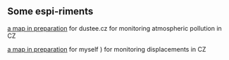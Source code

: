 ## Some espi-riments

[a map in preparation](mapa_dustee.htm) for dustee.cz for monitoring atmospheric pollution in CZ  

[a map in preparation](mapa_insarcz.htm) for myself ) for monitoring displacements in CZ

